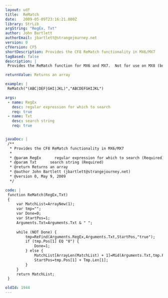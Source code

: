 ```yaml
---
layout: udf
title:  ReMatch
date:   2009-05-09T23:16:21.000Z
library: StrLib
argString: "RegEx, Txt"
author: John Bartlett
authorEmail: jbartlett@strangejourney.net
version: 0
cfVersion: CF5
shortDescription: Provides the CF8 ReMatch functionality in MX6/MX7
tagBased: false
description: |
 Provides the ReMatch function for MX6 and MX7.  Not for use on MX8 (built in function).

returnValue: Returns an array

example: |
 ReMatch("(ABC|DEF|GHI|JKL)","ABCDEFGHIJKL")

args:
 - name: RegEx
   desc: regular expression for which to search
   req: true
 - name: Txt
   desc: search string
   req: true


javaDoc: |
 /**
  * Provides the CF8 ReMatch functionality in MX6/MX7
  * 
  * @param RegEx      regular expression for which to search (Required)
  * @param Txt      search string (Required)
  * @return Returns an array 
  * @author John Bartlett (jbartlett@strangejourney.net) 
  * @version 0, May 9, 2009 
  */

code: |
 function ReMatch(RegEx,Txt)
 {
     var MatchList=ArrayNew(1);
     var tmp="";
     var Done=0;
     var StartPos=1;
     Arguments.Txt=Arguments.Txt & " ";
 
     while (NOT Done) {
         tmp=ReFind(Arguments.RegEx,Arguments.Txt,StartPos,"true");
         if (tmp.Pos[1] EQ "0") {
             Done=1;
         } else {
             MatchList[ArrayLen(MatchList) + 1]=Mid(Arguments.Txt,tmp.Pos[1],tmp.Len[1]);
             StartPos=tmp.Pos[1] + Tmp.Len[1];
         }
     }
     return MatchList;
 }

oldId: 1944
---
```


